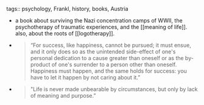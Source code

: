 tags:: psychology, Frankl, history, books, Austria

- a book about surviving the Nazi concentration camps of WWII, the psychotherapy of traumatic experiences, and the [[meaning of life]]. also, about the roots of [[logotherapy]].
- > “For success, like happiness, cannot be pursued; it must ensue, and it only does so as the unintended side-effect of one's personal dedication to a cause greater than oneself or as the by-product of one's surrender to a person other than oneself. Happiness must happen, and the same holds for success: you have to let it happen by not caring about it.”
- > "Life is never made unbearable by circumstances, but only by lack of meaning and purpose.”